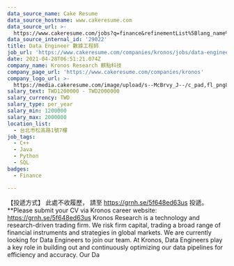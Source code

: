 ```yaml
---
data_source_name: Cake Resume
data_source_hostname: www.cakeresume.com
data_source_url: >-
  https://www.cakeresume.com/jobs?q=finance&refinementList%5Blang_name%5D%5B0%5D=English&refinementList%5Bsalary_type%5D=per_year&range%5Bsalary_range%5D%5Bmin%5D=1000000&page=3
data_source_internal_id: '29022'
title: Data Engineer 數據工程師
job_url: 'https://www.cakeresume.com/companies/kronos/jobs/data-engineer-b03b59'
date: 2021-04-28T06:51:21.074Z
company_name: Kronos Research 麒點科技
company_page_url: 'https://www.cakeresume.com/companies/kronos'
company_logo_url: >-
  https://media.cakeresume.com/image/upload/s--McBrvy_J--/c_pad,fl_png8,h_200,w_200/v1578283593/oah25nx6qnylshhzlpzk.png
salary_text: TWD1200000 - TWD2000000
salary_currency: TWD
salary_type: per_year
salary_min: 1200000
salary_max: 2000000
location_list:
  - 台北市松高路1號7樓
job_tags:
  - C++
  - Java
  - Python
  - SQL
badges:
  - Finance

---
```


【投遞方式】 此處不收履歷， 請至 https://grnh.se/5f648ed63us 投遞。 **Please submit your CV via Kronos career website: https://grnh.se/5f648ed63us Kronos Research is a technology and research-driven trading firm. We risk firm capital, trading a broad range of financial instruments and strategies in global markets. We are currently looking for Data Engineers to join our team. At Kronos, Data Engineers play a key role in building out and continuously optimizing our data pipelines for efficiency and accuracy. Our Da